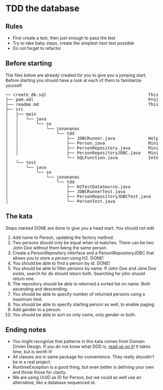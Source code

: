 # TDD the database

## Rules
* First create a test, then just enough to pass the test
* Try to take baby steps, create the simplest next test possible
* Do not forget to refactor

## Before starting
The files below are already created for you to give you a jumping start. Before starting you should have a look at each of them to familiarize yourself.

<pre>
── create_db.sql                                        This is the database specification, you will edit it!
├── pom.xml                                             Project specification
├── readme.md                                           This file
├── src
│   ├── main
│   │   └── java
│   │       └── se
│   │           └── jonananas
│   │               └── tdd
│   │                   ├── JDBCRunner.java             Helper class for running querys.
│   │                   ├── Person.java                 Minimal implementation, you will edit it!
│   │                   ├── PersonRepository.java       Minimal implementation, you will edit it!
│   │                   ├── PersonRepositoryJDBC.java   Minimal implementation, you will edit it!
│                       └── SQLFunction.java            Interface used to specify JDBC Runner.
│   └── test
│       └── java
│           └── se
│               └── jonananas
│                   └── tdd
│                       ├── H2TestDataSource.java           Sets up a H2 in-memory database
│                       ├── JDBCRunnerTest.java             Tests the JDBC Runner
│                       ├── PersonRepositoryJDBCTest.java   Minimal implementation, you will edit it!
│                       └── PersonTest.java                 Minimal implementation, you will edit it!
</pre>

## The kata
Steps marked DONE are done to give you a head start. You should not edit 

1. Add name to Person, updating the factory method.
2. Two persons should only be equal when id matches. There can be two John Doe without them being the same person.
3. Create a PersonRepository interface and a PersonRepositoryJDBC that allows you to store a person using H2. DONE!
4. You should be able to find a person by id. DONE!
5. You should be able to filter persons by name. If John Doe and Jane Doe exists, search for do should return both. Searching for john should return one.
6. The repository should be able to returned a sorted list on name. Both ascending and descending.
7. You should be able to specify number of returned persons using a maximum limit.
8. You should be able to specify starting person as well, to enable paging.
9. Add gender to a person.
10. You should be able to sort on only name, only gender or both.

## Ending notes
- You might recognize that patterns in this kata comes from Domain Driven Design. If you do not know what DDD is, [read up on it](http://www.amazon.com/Domain-Driven-Design-Tackling-Complexity-Software/dp/0321125215)! It takes time, but is worth it! 
- All classes are in same package for convenience. They really shouldn't be in a real project.
- RuntimeException is a good thing, but even better is defining your own and throw those for clarity.
- We are using UUID as ID for Person, but we could as well use an alternative, like a database sequenced id.
